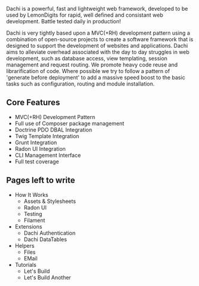 Dachi is a powerful, fast and lightweight web framework, developed to be used by LemonDigits for rapid, well defined and
consistant web development. Battle tested daily in production!

Dachi is very tightly based upon a MVC(+RH) development pattern using a combination of open-source projects to create a
software framework that is designed to support the development of websites and applications. Dachi aims to alleviate
overhead associated with the day to day struggles in web development, such as database access, view templating, session
management and request routing. We promote heavy code reuse and librarification of code. Where possible we try to follow
a pattern of 'generate before deployment' to add a massive speed boost to the basic tasks such as configuration, routing
and module installation.

## Core Features
* MVC(+RH) Development Pattern
* Full use of Composer package management
* Doctrine PDO DBAL Integration
* Twig Template Integration
* Grunt Integration
* Radon UI Integration
* CLI Management Interface
* Full test coverage


## Pages left to write
 * How It Works
	* Assets & Stylesheets
	* Radon UI
	* Testing
	* Filament
 * Extensions
	* Dachi Authentication
	* Dachi DataTables
 * Helpers
	* Files
	* EMail
 * Tutorials
	* Let's Build
	* Let's Build Another